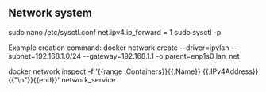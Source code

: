 ## Network system

sudo nano /etc/sysctl.conf
net.ipv4.ip_forward = 1
sudo sysctl -p

Example creation command:
docker network create --driver=ipvlan --subnet=192.168.1.0/24 --gateway=192.168.1.1 -o parent=enp1s0 lan_net

docker network inspect -f '{{range .Containers}}{{.Name}} {{.IPv4Address}}{{"\n"}}{{end}}' network_service